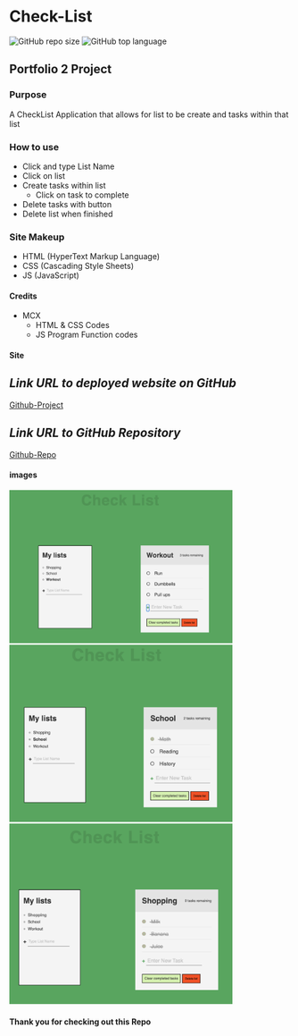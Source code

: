 # Check-List

![GitHub repo size](https://img.shields.io/github/repo-size/Maxamed-NCX/Check-List)
![GitHub top language](https://img.shields.io/github/languages/top/Maxamed-NCX/Check-List)

## Portfolio 2 Project

### Purpose

A CheckList Application that allows for list to be create and tasks within that list

### How to use

- Click and type List Name
- Click on list 
- Create tasks within list
  - Click on task to complete
- Delete tasks with button 
- Delete list when finished

### Site Makeup

- HTML (HyperText Markup Language)
- CSS (Cascading Style Sheets)
- JS (JavaScript)

#### Credits

- MCX
  - HTML & CSS  Codes
  - JS Program Function codes

#### Site

## **_Link URL to deployed website on GitHub_**
[Github-Project](https://Maxamed-NCX.github.io/Check-List/)


## **_Link URL to GitHub Repository_**

[Github-Repo](https://github.com/Maxamed-NCX/Check-List)

#### images

<img width="400" alt=" 1st Image" src="https://raw.githubusercontent.com/Maxamed-NCX/Check-List/main/image/school.png">
<img width="400" alt=" 2nd Image" src="https://raw.githubusercontent.com/Maxamed-NCX/Check-List/main/image/shopping.png">
<img width="400" alt=" 3rd Image" src="https://raw.githubusercontent.com/Maxamed-NCX/Check-List/main/image/workout.png">

#### Thank you for checking out this Repo
